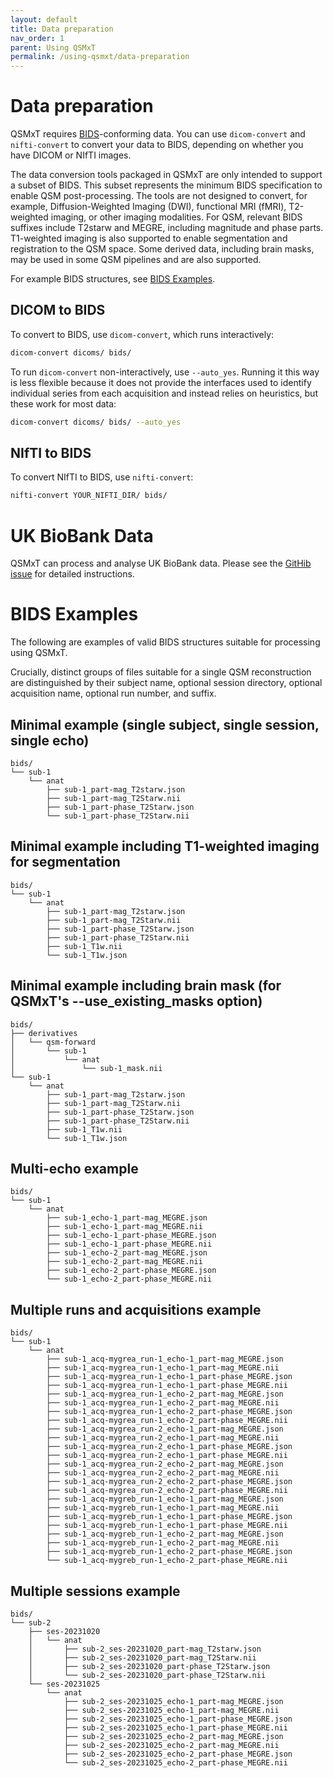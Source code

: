 ```yaml
---
layout: default
title: Data preparation
nav_order: 1
parent: Using QSMxT
permalink: /using-qsmxt/data-preparation
---
```


<head>
  <link rel="stylesheet" href="https://maxcdn.bootstrapcdn.com/bootstrap/3.4.1/css/bootstrap.min.css">
  <script src="https://ajax.googleapis.com/ajax/libs/jquery/3.6.0/jquery.min.js"></script>
  <script src="https://maxcdn.bootstrapcdn.com/bootstrap/3.4.1/js/bootstrap.min.js"></script>
</head>

# Data preparation

QSMxT requires <a href="https://bids.neuroimaging.io/" target="_blank" data-placement="top" data-toggle="popover" data-trigger="hover focus" data-content="Click to read about BIDS at https://bids.neuroimaging.io/.">BIDS</a>-conforming data. You can use `dicom-convert` and `nifti-convert` to convert your data to BIDS, depending on whether you have DICOM or NIfTI images. 

The data conversion tools packaged in QSMxT are only intended to support a subset of BIDS. This subset represents the minimum BIDS specification to enable QSM post-processing. The tools are not designed to convert, for example, Diffusion-Weighted Imaging (DWI), functional MRI (fMRI), T2-weighted imaging, or other imaging modalities. For QSM, relevant BIDS suffixes include T2starw and MEGRE, including magnitude and phase parts. T1-weighted imaging is also supported to enable segmentation and registration to the QSM space. Some derived data, including brain masks, may be used in some QSM pipelines and are also supported.

For example BIDS structures, see [BIDS Examples](#bids-examples).

## DICOM to BIDS

To convert to BIDS, use `dicom-convert`, which runs interactively:

```bash
dicom-convert dicoms/ bids/
```

To run `dicom-convert` non-interactively, use `--auto_yes`. Running it this way is less flexible because it does not provide the interfaces used to identify individual series from each acquisition and instead relies on heuristics, but these work for most data:

```bash
dicom-convert dicoms/ bids/ --auto_yes
```

## NIfTI to BIDS

To convert NIfTI to BIDS, use `nifti-convert`:

```bash
nifti-convert YOUR_NIFTI_DIR/ bids/
```

# UK BioBank Data

QSMxT can process and analyse UK BioBank data. Please see the [GitHib issue](https://github.com/QSMxT/QSMxT/issues/115#issuecomment-2017360415) for detailed instructions.

# BIDS Examples

The following are examples of valid BIDS structures suitable for processing using QSMxT.

Crucially, distinct groups of files suitable for a single QSM reconstruction are distinguished by their subject name, optional session directory, optional acquisition name, optional run number, and suffix.

## Minimal example (single subject, single session, single echo)

```
bids/
└── sub-1
    └── anat
        ├── sub-1_part-mag_T2starw.json
        ├── sub-1_part-mag_T2Starw.nii
        ├── sub-1_part-phase_T2Starw.json
        └── sub-1_part-phase_T2Starw.nii
```

## Minimal example including T1-weighted imaging for segmentation

```
bids/
└── sub-1
    └── anat
        ├── sub-1_part-mag_T2starw.json
        ├── sub-1_part-mag_T2Starw.nii
        ├── sub-1_part-phase_T2Starw.json
        ├── sub-1_part-phase_T2Starw.nii
        ├── sub-1_T1w.nii
        └── sub-1_T1w.json
```

## Minimal example including brain mask (for QSMxT's --use_existing_masks option)

```
bids/
├── derivatives
│   └── qsm-forward
│       └── sub-1
│           └── anat
│               └── sub-1_mask.nii
└── sub-1
    └── anat
        ├── sub-1_part-mag_T2starw.json
        ├── sub-1_part-mag_T2Starw.nii
        ├── sub-1_part-phase_T2Starw.json
        ├── sub-1_part-phase_T2Starw.nii
        ├── sub-1_T1w.nii
        └── sub-1_T1w.json
```

## Multi-echo example

```
bids/
└── sub-1
    └── anat
        ├── sub-1_echo-1_part-mag_MEGRE.json
        ├── sub-1_echo-1_part-mag_MEGRE.nii
        ├── sub-1_echo-1_part-phase_MEGRE.json
        ├── sub-1_echo-1_part-phase_MEGRE.nii
        ├── sub-1_echo-2_part-mag_MEGRE.json
        ├── sub-1_echo-2_part-mag_MEGRE.nii
        ├── sub-1_echo-2_part-phase_MEGRE.json
        └── sub-1_echo-2_part-phase_MEGRE.nii
```

## Multiple runs and acquisitions example

```
bids/
└── sub-1
    └── anat
        ├── sub-1_acq-mygrea_run-1_echo-1_part-mag_MEGRE.json
        ├── sub-1_acq-mygrea_run-1_echo-1_part-mag_MEGRE.nii
        ├── sub-1_acq-mygrea_run-1_echo-1_part-phase_MEGRE.json
        ├── sub-1_acq-mygrea_run-1_echo-1_part-phase_MEGRE.nii
        ├── sub-1_acq-mygrea_run-1_echo-2_part-mag_MEGRE.json
        ├── sub-1_acq-mygrea_run-1_echo-2_part-mag_MEGRE.nii
        ├── sub-1_acq-mygrea_run-1_echo-2_part-phase_MEGRE.json
        ├── sub-1_acq-mygrea_run-1_echo-2_part-phase_MEGRE.nii
        ├── sub-1_acq-mygrea_run-2_echo-1_part-mag_MEGRE.json
        ├── sub-1_acq-mygrea_run-2_echo-1_part-mag_MEGRE.nii
        ├── sub-1_acq-mygrea_run-2_echo-1_part-phase_MEGRE.json
        ├── sub-1_acq-mygrea_run-2_echo-1_part-phase_MEGRE.nii
        ├── sub-1_acq-mygrea_run-2_echo-2_part-mag_MEGRE.json
        ├── sub-1_acq-mygrea_run-2_echo-2_part-mag_MEGRE.nii
        ├── sub-1_acq-mygrea_run-2_echo-2_part-phase_MEGRE.json
        ├── sub-1_acq-mygrea_run-2_echo-2_part-phase_MEGRE.nii
        ├── sub-1_acq-mygreb_run-1_echo-1_part-mag_MEGRE.json
        ├── sub-1_acq-mygreb_run-1_echo-1_part-mag_MEGRE.nii
        ├── sub-1_acq-mygreb_run-1_echo-1_part-phase_MEGRE.json
        ├── sub-1_acq-mygreb_run-1_echo-1_part-phase_MEGRE.nii
        ├── sub-1_acq-mygreb_run-1_echo-2_part-mag_MEGRE.json
        ├── sub-1_acq-mygreb_run-1_echo-2_part-mag_MEGRE.nii
        ├── sub-1_acq-mygreb_run-1_echo-2_part-phase_MEGRE.json
        └── sub-1_acq-mygreb_run-1_echo-2_part-phase_MEGRE.nii
```

## Multiple sessions example

```
bids/
└── sub-2
    ├── ses-20231020
    │   └── anat
    │       ├── sub-2_ses-20231020_part-mag_T2starw.json
    │       ├── sub-2_ses-20231020_part-mag_T2Starw.nii
    │       ├── sub-2_ses-20231020_part-phase_T2Starw.json
    │       └── sub-2_ses-20231020_part-phase_T2Starw.nii
    └── ses-20231025
        └── anat
            ├── sub-2_ses-20231025_echo-1_part-mag_MEGRE.json
            ├── sub-2_ses-20231025_echo-1_part-mag_MEGRE.nii
            ├── sub-2_ses-20231025_echo-1_part-phase_MEGRE.json
            ├── sub-2_ses-20231025_echo-1_part-phase_MEGRE.nii
            ├── sub-2_ses-20231025_echo-2_part-mag_MEGRE.json
            ├── sub-2_ses-20231025_echo-2_part-mag_MEGRE.nii
            ├── sub-2_ses-20231025_echo-2_part-phase_MEGRE.json
            └── sub-2_ses-20231025_echo-2_part-phase_MEGRE.nii
```

<script>
$(document).ready(function(){
    $('[data-toggle="popover"]').popover();   
});
$("[data-toggle=popover]")
.popover({html:true})
</script>

